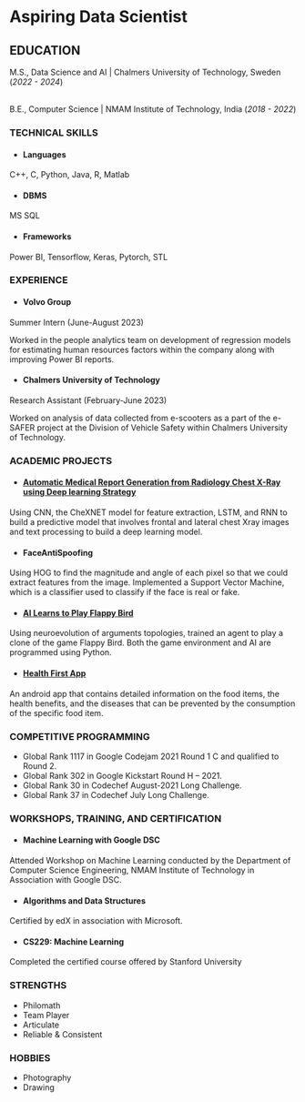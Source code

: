 # Aspiring Data Scientist

## EDUCATION

M.S., Data Science and AI	| Chalmers University of Technology, Sweden (_2022 - 2024_)	 	 </p>		        		
B.E., Computer Science | NMAM Institute of Technology, India (_2018 - 2022_) </p>

### TECHNICAL SKILLS 
- #### Languages
C++, C, Python, Java, R, Matlab

- #### DBMS
MS SQL

- #### Frameworks
Power BI, Tensorflow, Keras, Pytorch, STL


### EXPERIENCE

- #### Volvo Group
Summer Intern (June-August 2023) </p>
Worked in the people analytics team on development of regression models for estimating human resources factors within the company along with improving Power BI reports.

- #### Chalmers University of Technology
Research Assistant (February-June 2023) </p>
Worked on analysis of data collected from e-scooters as a part of the e-SAFER project at the Division of Vehicle Safety within Chalmers University of Technology.

### ACADEMIC PROJECTS

- #### [Automatic Medical Report Generation from Radiology Chest X-Ray using Deep learning Strategy](https://github.com/rajathpi/automatic-report-generator)
Using CNN, the CheXNET model for feature extraction, LSTM, and RNN to build a predictive model that involves frontal and lateral chest Xray images and text processing to build a deep learning model.

- #### FaceAntiSpoofing 
Using HOG to find the magnitude and angle of each pixel so that we could extract features from the image. Implemented a Support Vector Machine, which is a classifier used to classify if the face is real or fake.

- #### [AI Learns to Play Flappy Bird](https://github.com/rajathpi/flappy-bird) 
Using neuroevolution of arguments topologies, trained an agent to play a clone of the game Flappy Bird. Both the game environment and AI are programmed using Python.

- #### [Health First App](https://github.com/rajathpi/health-first)
An android app that contains detailed information on the food items, the health benefits, and the diseases that can be prevented by the consumption of the specific food item.

### COMPETITIVE PROGRAMMING 

- Global Rank 1117 in Google Codejam 2021 Round 1 C and qualified to Round 2.
- Global Rank 302 in Google Kickstart Round H – 2021.
- Global Rank 30 in Codechef August-2021 Long Challenge.
- Global Rank 37 in Codechef July Long Challenge.

### WORKSHOPS, TRAINING, AND CERTIFICATION

- #### Machine Learning with Google DSC
Attended Workshop on Machine Learning conducted by the Department of Computer Science Engineering, NMAM Institute of Technology in Association with Google DSC.

- #### Algorithms and Data Structures 
Certified by edX in association with Microsoft.

- #### CS229: Machine Learning 
Completed the certified course offered by Stanford University


### STRENGTHS
- Philomath
- Team Player
- Articulate
- Reliable & Consistent

### HOBBIES
- Photography
- Drawing
